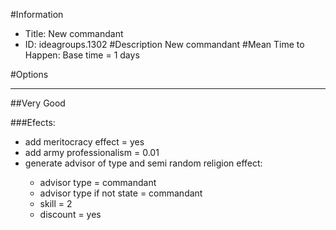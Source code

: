 #Information
 - Title: New commandant
 - ID: ideagroups.1302
#Description
New commandant
#Mean Time to Happen:
Base time = 1 days

#Options

___
##Very Good

###Efects:<ul><li>add meritocracy effect = yes</li><li>add army professionalism = 0.01</li><li>generate advisor of type and semi random religion effect:</li><ul><li>advisor type = commandant</li><li>advisor type if not state = commandant</li><li>skill = 2</li><li>discount = yes</li></ul></ul>
